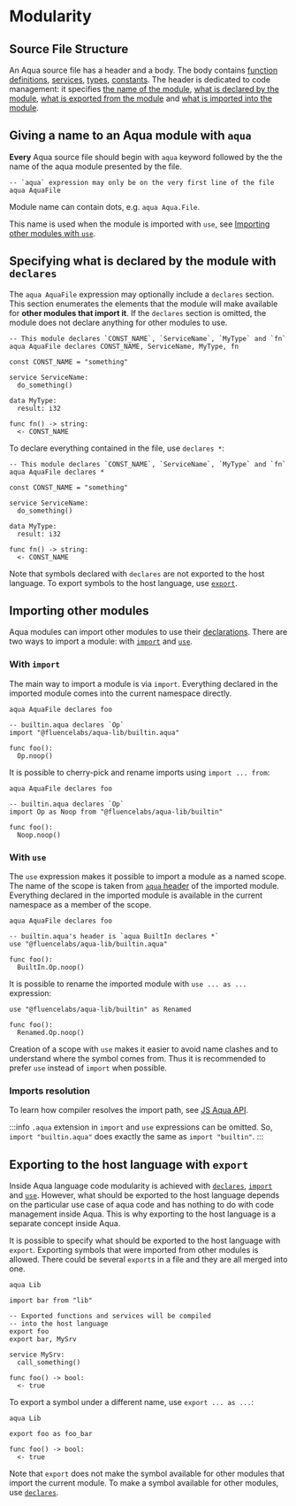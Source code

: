# Modularity

## Source File Structure

An Aqua source file has a header and a body. The body contains [function definitions](./expressions/functions.md), [services](./services.md), [types](./types.md), [constants](./values.md#constants). The header is dedicated to code management: it specifies [the name of the module](#giving-a-name-to-an-aqua-module-with-aqua), [what is declared by the module](#specifying-what-is-declared-by-the-module-with-declares), [what is exported from the module](#exporting-to-the-host-language-with-export) and [what is imported into the module](#importing-other-modules).

## Giving a name to an Aqua module with `aqua`

**Every** Aqua source file should begin with `aqua` keyword followed by the the name of the aqua module presented by the file.

```aqua
-- `aqua` expression may only be on the very first line of the file
aqua AquaFile
```

Module name can contain dots, e.g. `aqua Aqua.File`.

This name is used when the module is imported with `use`, see [Importing other modules with `use`](#with-use).

## Specifying what is declared by the module with `declares`

The `aqua AquaFile` expression may optionally include a `declares` section. This section enumerates the elements that the module will make available for **other modules that import it**. If the `declares` section is omitted, the module does not declare anything for other modules to use.

```aqua
-- This module declares `CONST_NAME`, `ServiceName`, `MyType` and `fn`
aqua AquaFile declares CONST_NAME, ServiceName, MyType, fn

const CONST_NAME = "something"

service ServiceName:
  do_something()
  
data MyType:
  result: i32  

func fn() -> string:
  <- CONST_NAME
```

To declare everything contained in the file, use `declares *`:

```aqua
-- This module declares `CONST_NAME`, `ServiceName`, `MyType` and `fn`
aqua AquaFile declares *

const CONST_NAME = "something"

service ServiceName:
  do_something()
  
data MyType:
  result: i32  

func fn() -> string:
  <- CONST_NAME
```

Note that symbols declared with `declares` are not exported to the host language. To export symbols to the host language, use [`export`](#exporting-to-the-host-language-with-export).

## Importing other modules

Aqua modules can import other modules to use their [declarations](#specifying-what-is-declared-by-the-module-with-declares). There are two ways to import a module: with [`import`](#with-import) and [`use`](#with-use).

### With `import`

The main way to import a module is via `import`. Everything declared in the imported module comes into the current namespace directly.

```aqua
aqua AquaFile declares foo

-- builtin.aqua declares `Op`
import "@fluencelabs/aqua-lib/builtin.aqua"

func foo():
  Op.noop()
```

It is possible to cherry-pick and rename imports using `import ... from`:

```aqua
aqua AquaFile declares foo

-- builtin.aqua declares `Op`
import Op as Noop from "@fluencelabs/aqua-lib/builtin"

func foo():
  Noop.noop()
```

### With `use`

The `use` expression makes it possible to import a module as a named scope. The name of the scope is taken from [`aqua` header](#giving-a-name-to-an-aqua-module-with-aqua) of the imported module. Everything declared in the imported module is available in the current namespace as a member of the scope.

```aqua
aqua AquaFile declares foo

-- builtin.aqua's header is `aqua BuiltIn declares *`
use "@fluencelabs/aqua-lib/builtin.aqua"

func foo():
  BuiltIn.Op.noop()
```

It is possible to rename the imported module with `use ... as ...` expression:

```aqua
use "@fluencelabs/aqua-lib/builtin" as Renamed

func foo():
  Renamed.Op.noop()
```

Creation of a scope with `use` makes it easier to avoid name clashes and to understand where the symbol comes from. Thus it is recommended to prefer `use` instead of `import` when possible.

### Imports resolution

To learn how compiler resolves the import path, see [JS Aqua API](./../aqua-js-api.md).

:::info
`.aqua` extension in `import` and `use` expressions can be omitted. So, `import "builtin.aqua"` does exactly the same as `import "builtin"`.
:::

## Exporting to the host language with `export`

Inside Aqua language code modularity is achieved with [`declares`](#specifying-what-is-declared-by-the-module-with-declares), [`import`](#with-import) and [`use`](#with-use). However, what should be exported to the host language depends on the particular use case of aqua code and has nothing to do with code management inside Aqua. This is why exporting to the host language is a separate concept inside Aqua.

It is possible to specify what should be exported to the host language with `export`. Exporting symbols that were imported from other modules is allowed. There could be several `export`s in a file and they are all merged into one.

```aqua
aqua Lib

import bar from "lib"

-- Exported functions and services will be compiled 
-- into the host language
export foo
export bar, MySrv

service MySrv:
  call_something()

func foo() -> bool:
  <- true  
```

To export a symbol under a different name, use `export ... as ...`:

```aqua
aqua Lib

export foo as foo_bar

func foo() -> bool:
  <- true  
```

Note that `export` does not make the symbol available for other modules that import the current module. To make a symbol available for other modules, use [`declares`](#specifying-what-is-declared-by-the-module-with-declares).